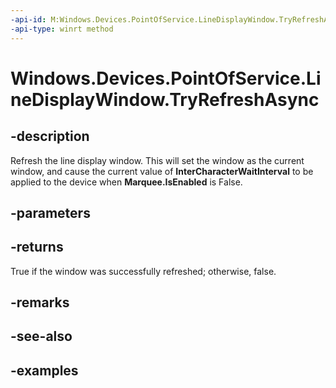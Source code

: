 ```yaml
---
-api-id: M:Windows.Devices.PointOfService.LineDisplayWindow.TryRefreshAsync
-api-type: winrt method
---
```


<!-- Method syntax.
public IAsyncOperation<bool> LineDisplayWindow.TryRefreshAsync()
-->

# Windows.Devices.PointOfService.LineDisplayWindow.TryRefreshAsync

## -description
Refresh the line display window. This will set the window as the current window, and cause the current value of **InterCharacterWaitInterval** to be applied to the device when **Marquee.IsEnabled** is False.

## -parameters

## -returns
True if the window was successfully refreshed; otherwise, false.

## -remarks

## -see-also

## -examples
